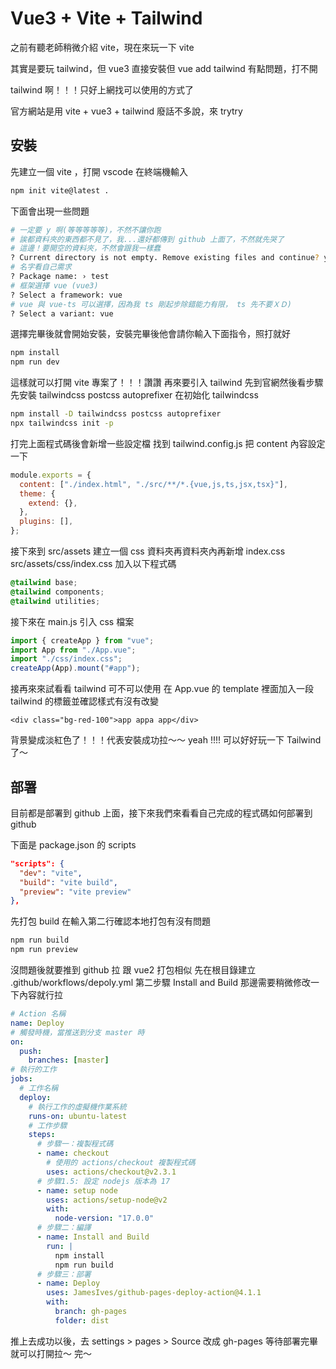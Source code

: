 # Vue3 + Vite + Tailwind

之前有聽老師稍微介紹 vite，現在來玩一下 vite

其實是要玩 tailwind，但 vue3 直接安裝但 vue add tailwind 有點問題，打不開

tailwind 啊！！！只好上網找可以使用的方式了

官方網站是用 vite + vue3 + tailwind 廢話不多說，來 trytry

## 安裝

先建立一個 vite ，打開 vscode 在終端機輸入

```sh
npm init vite@latest .
```

下面會出現一些問題

```sh
# 一定要 y 啊(等等等等等)，不然不讓你跑
# 誒都資料夾的東西都不見了，我...還好都傳到 github 上面了，不然就先哭了
# 這邊！要開空的資料夾，不然會跟我一樣蠢
? Current directory is not empty. Remove existing files and continue? y
# 名字看自己需求
? Package name: › test
# 框架選擇 vue (vue3)
? Select a framework: vue
# vue 與 vue-ts 可以選擇，因為我 ts 剛起步除錯能力有限， ts 先不要ＸＤ)
? Select a variant: vue
```

選擇完畢後就會開始安裝，安裝完畢後他會請你輸入下面指令，照打就好

```sh
npm install
npm run dev
```

這樣就可以打開 vite 專案了！！！讚讚
再來要引入 tailwind
先到官網然後看步驟
先安裝 tailwindcss postcss autoprefixer 在初始化 tailwindcss

```sh
npm install -D tailwindcss postcss autoprefixer
npx tailwindcss init -p
```

打完上面程式碼後會新增一些設定檔
找到 tailwind.config.js
把 content 內容設定一下

```js
module.exports = {
  content: ["./index.html", "./src/**/*.{vue,js,ts,jsx,tsx}"],
  theme: {
    extend: {},
  },
  plugins: [],
};
```

接下來到 src/assets 建立一個 css 資料夾再資料夾內再新增 index.css
src/assets/css/index.css
加入以下程式碼

```css
@tailwind base;
@tailwind components;
@tailwind utilities;
```

接下來在 main.js 引入 css 檔案

```js
import { createApp } from "vue";
import App from "./App.vue";
import "./css/index.css";
createApp(App).mount("#app");
```

接再來來試看看 tailwind 可不可以使用
在 App.vue 的 template 裡面加入一段 tailwind 的標籤並確認樣式有沒有改變

```vue
<div class="bg-red-100">app appa app</div>
```

背景變成淡紅色了！！！代表安裝成功拉～～ yeah !!!!
可以好好玩一下 Tailwind 了～

## 部署

目前都是部署到 github 上面，接下來我們來看看自己完成的程式碼如何部署到 github

下面是 package.json 的 scripts

```json
"scripts": {
  "dev": "vite",
  "build": "vite build",
  "preview": "vite preview"
},
```

先打包 build 在輸入第二行確認本地打包有沒有問題

```sh
npm run build
npm run preview
```

沒問題後就要推到 github 拉
跟 vue2 打包相似
先在根目錄建立 .github/workflows/depoly.yml
第二步驟 Install and Build 那邊需要稍微修改一下內容就行拉

```yml
# Action 名稱
name: Deploy
# 觸發時機，當推送到分支 master 時
on:
  push:
    branches: [master]
# 執行的工作
jobs:
  # 工作名稱
  deploy:
    # 執行工作的虛擬機作業系統
    runs-on: ubuntu-latest
    # 工作步驟
    steps:
      # 步驟一：複製程式碼
      - name: checkout
        # 使用的 actions/checkout 複製程式碼
        uses: actions/checkout@v2.3.1
      # 步驟1.5: 設定 nodejs 版本為 17
      - name: setup node
        uses: actions/setup-node@v2
        with:
          node-version: "17.0.0"
      # 步驟二：編譯
      - name: Install and Build
        run: |
          npm install
          npm run build
      # 步驟三：部署
      - name: Deploy
        uses: JamesIves/github-pages-deploy-action@4.1.1
        with:
          branch: gh-pages
          folder: dist
```

推上去成功以後，去 settings > pages > Source 改成 gh-pages 等待部署完畢就可以打開拉～
完～
